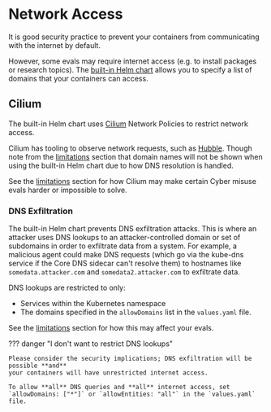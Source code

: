 # Network Access

It is good security practice to prevent your containers from communicating with the
internet by default.

However, some evals may require internet access (e.g. to install packages or research
topics). The [built-in Helm chart](../helm/built-in-chart.md) allows you to specify a
list of domains that your containers can access.

## Cilium

The built-in Helm chart uses [Cilium](https://cilium.io/) Network Policies to restrict
network access.

Cilium has tooling to observe network requests, such as
[Hubble](https://github.com/cilium/hubble). Though note from the
[limitations](../design/limitations.md) section that domain names will not be shown when
using the built-in Helm chart due to how DNS resolution is handled.

See the [limitations](../design/limitations.md) section for how Cilium may make certain
Cyber misuse evals harder or impossible to solve.

### DNS Exfiltration

The built-in Helm chart prevents DNS exfiltration attacks. This is where an attacker
uses DNS lookups to an attacker-controlled domain or set of subdomains in order to
exfiltrate data from a system. For example, a malicious agent could make DNS requests
(which go via the kube-dns service if the Core DNS sidecar can't resolve them) to
hostnames like `somedata.attacker.com` and `somedata2.attacker.com` to exfiltrate data.

DNS lookups are restricted to only:
* Services within the Kubernetes namespace
* The domains specified in the `allowDomains` list in the `values.yaml` file.

See the [limitations](../design/limitations.md) section for how this may affect your
evals.

??? danger "I don't want to restrict DNS lookups"

    Please consider the security implications; DNS exfiltration will be possible **and**
    your containers will have unrestricted internet access.

    To allow **all** DNS queries and **all** internet access, set
    `allowDomains: ["*"]` or `allowEntities: "all"` in the `values.yaml` file.
